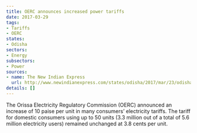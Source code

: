 ```yaml
---
title: OERC announces increased power tariffs
date: 2017-03-29
tags:
- Tariffs
- OERC
states:
- Odisha
sectors:
- Energy
subsectors:
- Power
sources:
- name: The New Indian Express
  url: http://www.newindianexpress.com/states/odisha/2017/mar/23/odisha-hikes-tariff-for-retail-power-consumers-1585099.html
details: []
---
```


The Orissa Electricity Regulatory Commission (OERC) announced an increase of 10 paise per unit in many consumers’ electricity tariffs. The tariff for domestic consumers using up to 50 units (3.3 million out of a total of 5.6 million electricity users) remained unchanged at 3.8 cents per unit.
